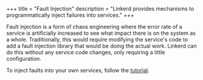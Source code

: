 +++
title = "Fault Injection"
description = "Linkerd provides mechanisms to programmatically inject failures into services."
+++

Fault injection is a form of chaos engineering where the error rate of a service
is artificially increased to see what impact there is on the system as a whole.
Traditionally, this would require modifying the service's code to add a fault
injection library that would be doing the actual work. Linkerd can do this
without any service code changes, only requiring a little configuration.

To inject faults into your own services, follow the [tutorial](../../tasks/fault-injection/).
